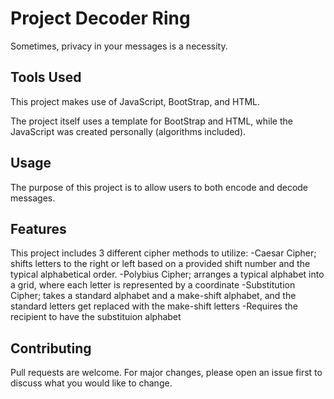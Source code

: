 # Project Decoder Ring

Sometimes, privacy in your messages is a necessity.

## Tools Used

This project makes use of JavaScript, BootStrap, and HTML.

The project itself uses a template for BootStrap and HTML, while the JavaScript was created personally (algorithms included).

## Usage

The purpose of this project is to allow users to both encode and decode messages.

## Features

This project includes 3 different cipher methods to utilize:
  -Caesar Cipher; shifts letters to the right or left based on a provided shift number and the typical alphabetical order.
  -Polybius Cipher; arranges a typical alphabet into a grid, where each letter is represented by a coordinate
  -Substitution Cipher; takes a standard alphabet and a make-shift alphabet, and the standard letters get replaced with the make-shift letters
    -Requires the recipient to have the substituion alphabet

## Contributing
Pull requests are welcome. For major changes, please open an issue first to discuss what you would like to change.
